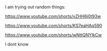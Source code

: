 I am trying out random things:

https://www.youtube.com/shorts/vZHH6j0t93w

https://www.youtube.com/shorts/KS7eaHAq590

https://www.youtube.com/shorts/wNttQNYlkCw

I dont know
